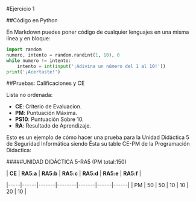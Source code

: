 #Ejercicio 1

##Código en Python

En Markdown puedes poner código de cualquier lenguajes en una misma línea y en bloque:

```python
import random
numero, intento = random.randint(1, 10), 0
while numero != intento:
    intento = int(input('¡Adivina un número del 1 al 10!'))
print('¡Acertaste!')
```
##Pruebas: Calificaciones y CE


Lista no ordenada:

* **CE**: Criterio de Evaluacion.
* **PM**: Puntuación Máxima.
* **PS10**: Puntuación Sobre 10.
* **RA**: Resultado de Aprendizaje.

Esto es un ejemplo de cómo hacer una prueba para la Unidad Didáctica 5 de Seguridad Informática siendo Ésta su table CE-PM de la Programación Didactica:

#####UNIDAD DIDÁCTICA 5-RA5 (PM total:150)

| **CE** | **RA5:a** | **RA5:b** | **RA5:c** | **RA5:d** | **RA5:e** | **RA5:f** |

|-----|------|-------|--------|-------|------|------|
| PM  |  50  |  50   |   10   |  10   |  20  |  10  | 
